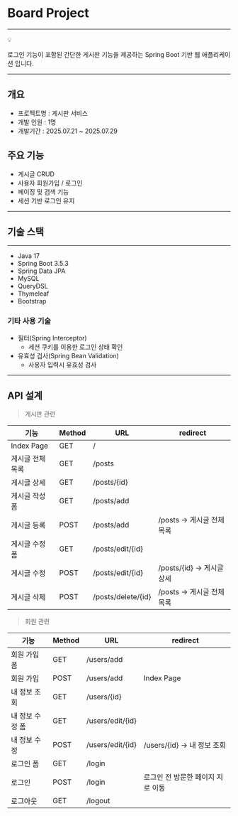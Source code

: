# Board Project

---

<aside>
💡

로그인 기능이 포함된 간단한 게시판 기능을 제공하는 Spring Boot 기반 웹 애플리케이션 입니다.

</aside>

---

## 개요

- 프로젝트명 : 게시판 서비스
- 개발 인원 : 1명
- 개발기간 : 2025.07.21 ~ 2025.07.29

## 주요 기능

- 게시글 CRUD
- 사용자 회원가입 / 로그인
- 페이징 및 검색 기능
- 세션 기반 로그인 유지

---

## 기술 스택

---

- Java 17
- Spring Boot 3.5.3
- Spring Data JPA
- MySQL
- QueryDSL
- Thymeleaf
- Bootstrap

### 기타 사용 기술

- 필터(Spring Interceptor)
    - 세션 쿠키를 이용한 로그인 상태 확인
- 유효성 검사(Spring Bean Validation)
    - 사용자 입력시 유효성 검사

---

## API 설계

> 게시판 관련
> 

| 기능 | Method | URL | redirect |
| --- | --- | --- | --- |
| Index Page | GET | / |  |
| 게시글 전체 목록 | GET | /posts |  |
| 게시글 상세 | GET | /posts/{id} |  |
| 게시글 작성 폼 | GET | /posts/add |  |
| 게시글 등록 | POST | /posts/add | /posts → 게시글 전체 목록 |
| 게시글 수정 폼 | GET | /posts/edit/{id} |  |
| 게시글 수정 | POST | /posts/edit/{id} | /posts/{id} → 게시글 상세 |
| 게시글 삭제 | POST | /posts/delete/{id} | /posts → 게시글 전체 목록 |

> 회원 관련
> 

| 기능 | Method | URL | redirect |
| --- | --- | --- | --- |
| 회원 가입 폼 | GET | /users/add |  |
| 회원 가입 | POST | /users/add | Index Page |
| 내 정보 조회 | GET | /users/{id} |  |
| 내 정보 수정 폼 | GET | /users/edit/{id} |  |
| 내 정보 수정 | POST | /users/edit/{id} | /users/{id} → 내 정보 조회 |
| 로그인 폼 | GET | /login |  |
| 로그인 | POST | /login | 로그인 전 방문한 페이지 지로 이동 |
| 로그아웃 | GET | /logout |  |